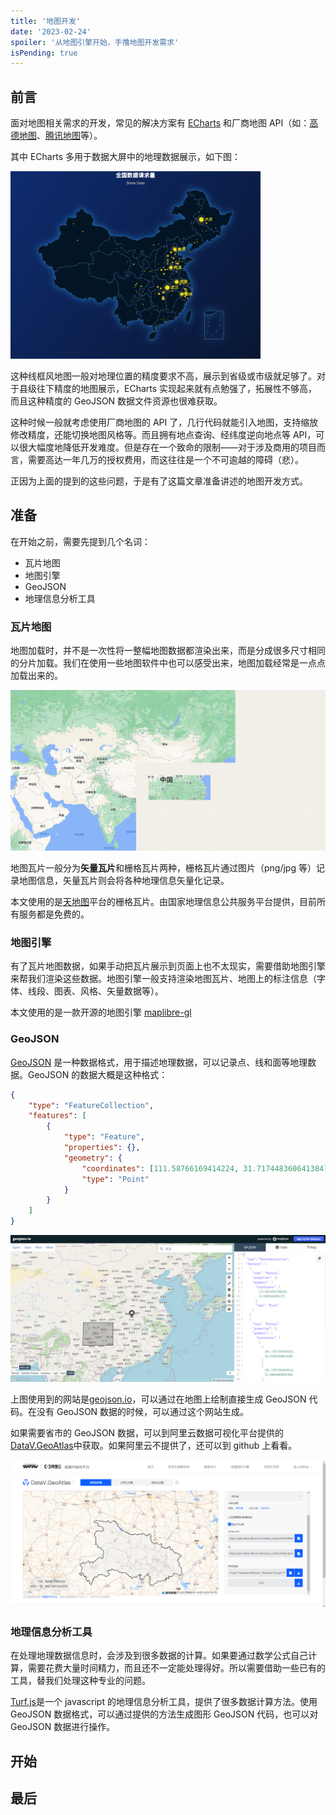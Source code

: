 ```yaml
---
title: '地图开发'
date: '2023-02-24'
spoiler: '从地图引擎开始，手撸地图开发需求'
isPending: true
---
```


## 前言

面对地图相关需求的开发，常见的解决方案有 [ECharts](https://echarts.apache.org/zh/index.html) 和厂商地图 API（如：[高德地图](https://lbs.amap.com)、[腾讯地图](https://lbs.qq.com)等）。

其中 ECharts 多用于数据大屏中的地理数据展示，如下图：

![dessert](./assets/xryHrMdE2M.jpg)

这种线框风地图一般对地理位置的精度要求不高，展示到省级或市级就足够了。对于县级往下精度的地图展示，ECharts 实现起来就有点勉强了，拓展性不够高，而且这种精度的 GeoJSON 数据文件资源也很难获取。

这种时候一般就考虑使用厂商地图的 API 了，几行代码就能引入地图，支持缩放修改精度，还能切换地图风格等。而且拥有地点查询、经纬度逆向地点等 API，可以很大幅度地降低开发难度。但是存在一个致命的限制——对于涉及商用的项目而言，需要高达一年几万的授权费用，而这往往是一个不可逾越的障碍（悲）。

正因为上面的提到的这些问题，于是有了这篇文章准备讲述的地图开发方式。

## 准备

在开始之前，需要先提到几个名词：

-   瓦片地图
-   地图引擎
-   GeoJSON
-   地理信息分析工具

### 瓦片地图

地图加载时，并不是一次性将一整幅地图数据都渲染出来，而是分成很多尺寸相同的分片加载。我们在使用一些地图软件中也可以感受出来，地图加载经常是一点点加载出来的。

![image-20230223165340320](./assets/image-20230223165340320.png)

地图瓦片一般分为**矢量瓦片**和栅格瓦片两种，栅格瓦片通过图片（png/jpg 等）记录地图信息，矢量瓦片则会将各种地理信息矢量化记录。

本文使用的是[天地图](https://www.tianditu.gov.cn/)平台的栅格瓦片。由国家地理信息公共服务平台提供，目前所有服务都是免费的。

### 地图引擎

有了瓦片地图数据，如果手动把瓦片展示到页面上也不太现实，需要借助地图引擎来帮我们渲染这些数据。地图引擎一般支持渲染地图瓦片、地图上的标注信息（字体、线段、图表、风格、矢量数据等）。

本文使用的是一款开源的地图引擎 [maplibre-gl](https://maplibre.org/)

### GeoJSON

[GeoJSON](www.rfc-editor.org/rfc/rfc7946) 是一种数据格式，用于描述地理数据，可以记录点、线和面等地理数据。GeoJSON 的数据大概是这种格式：

```json
{
    "type": "FeatureCollection",
    "features": [
        {
            "type": "Feature",
            "properties": {},
            "geometry": {
                "coordinates": [111.58766169414224, 31.717448360641384],
                "type": "Point"
            }
        }
    ]
}
```

![image-20230224160458529](./assets/image-20230224160458529.png)

上图使用到的网站是[geojson.io](https://geojson.io/)，可以通过在地图上绘制直接生成 GeoJSON 代码。在没有 GeoJSON 数据的时候，可以通过这个网站生成。

如果需要省市的 GeoJSON 数据，可以到阿里云数据可视化平台提供的[DataV.GeoAtlas](http://datav.aliyun.com/portal/school/atlas/area_selector)中获取。如果阿里云不提供了，还可以到 github 上看看。

![image-20230224161425834](./assets/image-20230224161425834.png)

### 地理信息分析工具

在处理地理数据信息时，会涉及到很多数据的计算。如果要通过数学公式自己计算，需要花费大量时间精力，而且还不一定能处理得好。所以需要借助一些已有的工具，替我们处理这种专业的问题。

[Turf.js](http://turfjs.org/)是一个 javascript 的地理信息分析工具，提供了很多数据计算方法。使用 GeoJSON 数据格式，可以通过提供的方法生成图形 GeoJSON 代码，也可以对 GeoJSON 数据进行操作。

## 开始

## 最后
